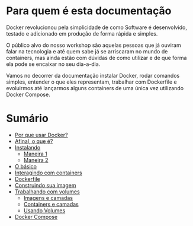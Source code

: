 # Para quem é esta documentação

Docker revolucionou pela simplicidade de como Software é desenvolvido, testado e adicionado em produção de forma rápida e simples.

O público alvo do nosso workshop são aquelas pessoas que já ouviram falar na tecnologia e até quem sabe já se arriscaram no mundo de containers, mas ainda estão com dúvidas de como utilizar e de que forma ela pode se encaixar no seu dia-a-dia.

Vamos no decorrer da documentação instalar Docker, rodar comandos simples, entender o que eles representam, trabalhar com Dockerfile e evoluirmos até lançarmos alguns containers de uma única vez utilizando Docker Compose.

# Sumário

- [Por que usar Docker?](beginner/docker)
- [Afinal, o que é?](beginner/docker/afinal-o-que-e-docker)
- [Instalando](beginner/installing)
  - [Maneira 1](beginner/installing/way1)
  - [Maneira 2](beginner/installing/way2)
- [O básico](beginner/basics)
- [Interagindo com containers](beginner/interacting)
- [Dockerfile](beginner/dockerfile)
- [Construindo sua imagem](beginner/build)
- [Trabalhando com volumes](beginner/volumes)
  - [Imagens e camadas](beginner/volumes#images-and-layers)
  - [Containers e camadas](beginner/volumes#containers-and-layers)
  - [Usando Volumes](beginner/volumes#using-volumes)
- [Docker Compose](beginner/docker-compose)
